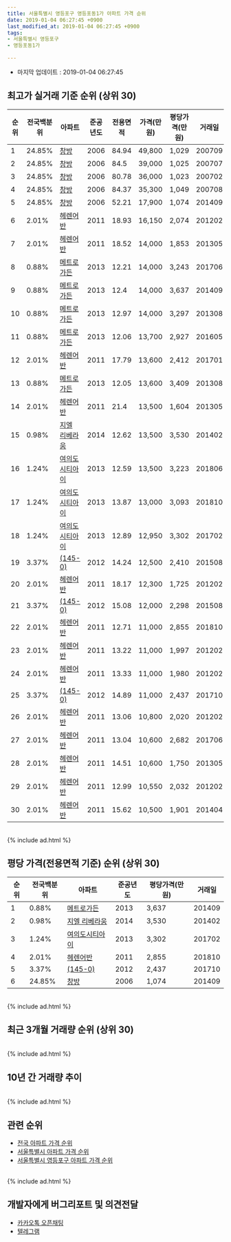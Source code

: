 ```yaml
---
title: 서울특별시 영등포구 영등포동1가 아파트 가격 순위
date: 2019-01-04 06:27:45 +0900
last_modified_at: 2019-01-04 06:27:45 +0900
tags:
- 서울특별시 영등포구
- 영등포동1가

---
```


* 마지막 업데이트 : 2019-01-04 06:27:45

## 최고가 실거래 기준 순위 (상위 30)


|순위|전국백분위|아파트|준공년도|전용면적|가격(만원)|평당가격(만원)|거래일|
|---|---|---|---|---|---|---|---|
|1|24.85%|[창방](https://search.naver.com/search.naver?query=%EC%84%9C%EC%9A%B8%ED%8A%B9%EB%B3%84%EC%8B%9C+%EC%98%81%EB%93%B1%ED%8F%AC%EA%B5%AC+%EC%98%81%EB%93%B1%ED%8F%AC%EB%8F%991%EA%B0%80+%EC%B0%BD%EB%B0%A9)|2006|84.94|49,800|1,029|200709|
|2|24.85%|[창방](https://search.naver.com/search.naver?query=%EC%84%9C%EC%9A%B8%ED%8A%B9%EB%B3%84%EC%8B%9C+%EC%98%81%EB%93%B1%ED%8F%AC%EA%B5%AC+%EC%98%81%EB%93%B1%ED%8F%AC%EB%8F%991%EA%B0%80+%EC%B0%BD%EB%B0%A9)|2006|84.5|39,000|1,025|200707|
|3|24.85%|[창방](https://search.naver.com/search.naver?query=%EC%84%9C%EC%9A%B8%ED%8A%B9%EB%B3%84%EC%8B%9C+%EC%98%81%EB%93%B1%ED%8F%AC%EA%B5%AC+%EC%98%81%EB%93%B1%ED%8F%AC%EB%8F%991%EA%B0%80+%EC%B0%BD%EB%B0%A9)|2006|80.78|36,000|1,023|200702|
|4|24.85%|[창방](https://search.naver.com/search.naver?query=%EC%84%9C%EC%9A%B8%ED%8A%B9%EB%B3%84%EC%8B%9C+%EC%98%81%EB%93%B1%ED%8F%AC%EA%B5%AC+%EC%98%81%EB%93%B1%ED%8F%AC%EB%8F%991%EA%B0%80+%EC%B0%BD%EB%B0%A9)|2006|84.37|35,300|1,049|200708|
|5|24.85%|[창방](https://search.naver.com/search.naver?query=%EC%84%9C%EC%9A%B8%ED%8A%B9%EB%B3%84%EC%8B%9C+%EC%98%81%EB%93%B1%ED%8F%AC%EA%B5%AC+%EC%98%81%EB%93%B1%ED%8F%AC%EB%8F%991%EA%B0%80+%EC%B0%BD%EB%B0%A9)|2006|52.21|17,900|1,074|201409|
|6|2.01%|[헤렌어반](https://search.naver.com/search.naver?query=%EC%84%9C%EC%9A%B8%ED%8A%B9%EB%B3%84%EC%8B%9C+%EC%98%81%EB%93%B1%ED%8F%AC%EA%B5%AC+%EC%98%81%EB%93%B1%ED%8F%AC%EB%8F%991%EA%B0%80+%ED%97%A4%EB%A0%8C%EC%96%B4%EB%B0%98)|2011|18.93|16,150|2,074|201202|
|7|2.01%|[헤렌어반](https://search.naver.com/search.naver?query=%EC%84%9C%EC%9A%B8%ED%8A%B9%EB%B3%84%EC%8B%9C+%EC%98%81%EB%93%B1%ED%8F%AC%EA%B5%AC+%EC%98%81%EB%93%B1%ED%8F%AC%EB%8F%991%EA%B0%80+%ED%97%A4%EB%A0%8C%EC%96%B4%EB%B0%98)|2011|18.52|14,000|1,853|201305|
|8|0.88%|[메트로가든](https://search.naver.com/search.naver?query=%EC%84%9C%EC%9A%B8%ED%8A%B9%EB%B3%84%EC%8B%9C+%EC%98%81%EB%93%B1%ED%8F%AC%EA%B5%AC+%EC%98%81%EB%93%B1%ED%8F%AC%EB%8F%991%EA%B0%80+%EB%A9%94%ED%8A%B8%EB%A1%9C%EA%B0%80%EB%93%A0)|2013|12.21|14,000|3,243|201706|
|9|0.88%|[메트로가든](https://search.naver.com/search.naver?query=%EC%84%9C%EC%9A%B8%ED%8A%B9%EB%B3%84%EC%8B%9C+%EC%98%81%EB%93%B1%ED%8F%AC%EA%B5%AC+%EC%98%81%EB%93%B1%ED%8F%AC%EB%8F%991%EA%B0%80+%EB%A9%94%ED%8A%B8%EB%A1%9C%EA%B0%80%EB%93%A0)|2013|12.4|14,000|3,637|201409|
|10|0.88%|[메트로가든](https://search.naver.com/search.naver?query=%EC%84%9C%EC%9A%B8%ED%8A%B9%EB%B3%84%EC%8B%9C+%EC%98%81%EB%93%B1%ED%8F%AC%EA%B5%AC+%EC%98%81%EB%93%B1%ED%8F%AC%EB%8F%991%EA%B0%80+%EB%A9%94%ED%8A%B8%EB%A1%9C%EA%B0%80%EB%93%A0)|2013|12.97|14,000|3,297|201308|
|11|0.88%|[메트로가든](https://search.naver.com/search.naver?query=%EC%84%9C%EC%9A%B8%ED%8A%B9%EB%B3%84%EC%8B%9C+%EC%98%81%EB%93%B1%ED%8F%AC%EA%B5%AC+%EC%98%81%EB%93%B1%ED%8F%AC%EB%8F%991%EA%B0%80+%EB%A9%94%ED%8A%B8%EB%A1%9C%EA%B0%80%EB%93%A0)|2013|12.06|13,700|2,927|201605|
|12|2.01%|[헤렌어반](https://search.naver.com/search.naver?query=%EC%84%9C%EC%9A%B8%ED%8A%B9%EB%B3%84%EC%8B%9C+%EC%98%81%EB%93%B1%ED%8F%AC%EA%B5%AC+%EC%98%81%EB%93%B1%ED%8F%AC%EB%8F%991%EA%B0%80+%ED%97%A4%EB%A0%8C%EC%96%B4%EB%B0%98)|2011|17.79|13,600|2,412|201701|
|13|0.88%|[메트로가든](https://search.naver.com/search.naver?query=%EC%84%9C%EC%9A%B8%ED%8A%B9%EB%B3%84%EC%8B%9C+%EC%98%81%EB%93%B1%ED%8F%AC%EA%B5%AC+%EC%98%81%EB%93%B1%ED%8F%AC%EB%8F%991%EA%B0%80+%EB%A9%94%ED%8A%B8%EB%A1%9C%EA%B0%80%EB%93%A0)|2013|12.05|13,600|3,409|201308|
|14|2.01%|[헤렌어반](https://search.naver.com/search.naver?query=%EC%84%9C%EC%9A%B8%ED%8A%B9%EB%B3%84%EC%8B%9C+%EC%98%81%EB%93%B1%ED%8F%AC%EA%B5%AC+%EC%98%81%EB%93%B1%ED%8F%AC%EB%8F%991%EA%B0%80+%ED%97%A4%EB%A0%8C%EC%96%B4%EB%B0%98)|2011|21.4|13,500|1,604|201305|
|15|0.98%|[지엘 리베라움](https://search.naver.com/search.naver?query=%EC%84%9C%EC%9A%B8%ED%8A%B9%EB%B3%84%EC%8B%9C+%EC%98%81%EB%93%B1%ED%8F%AC%EA%B5%AC+%EC%98%81%EB%93%B1%ED%8F%AC%EB%8F%991%EA%B0%80+%EC%A7%80%EC%97%98+%EB%A6%AC%EB%B2%A0%EB%9D%BC%EC%9B%80)|2014|12.62|13,500|3,530|201402|
|16|1.24%|[여의도시티아이](https://search.naver.com/search.naver?query=%EC%84%9C%EC%9A%B8%ED%8A%B9%EB%B3%84%EC%8B%9C+%EC%98%81%EB%93%B1%ED%8F%AC%EA%B5%AC+%EC%98%81%EB%93%B1%ED%8F%AC%EB%8F%991%EA%B0%80+%EC%97%AC%EC%9D%98%EB%8F%84%EC%8B%9C%ED%8B%B0%EC%95%84%EC%9D%B4)|2013|12.59|13,500|3,223|201806|
|17|1.24%|[여의도시티아이](https://search.naver.com/search.naver?query=%EC%84%9C%EC%9A%B8%ED%8A%B9%EB%B3%84%EC%8B%9C+%EC%98%81%EB%93%B1%ED%8F%AC%EA%B5%AC+%EC%98%81%EB%93%B1%ED%8F%AC%EB%8F%991%EA%B0%80+%EC%97%AC%EC%9D%98%EB%8F%84%EC%8B%9C%ED%8B%B0%EC%95%84%EC%9D%B4)|2013|13.87|13,000|3,093|201810|
|18|1.24%|[여의도시티아이](https://search.naver.com/search.naver?query=%EC%84%9C%EC%9A%B8%ED%8A%B9%EB%B3%84%EC%8B%9C+%EC%98%81%EB%93%B1%ED%8F%AC%EA%B5%AC+%EC%98%81%EB%93%B1%ED%8F%AC%EB%8F%991%EA%B0%80+%EC%97%AC%EC%9D%98%EB%8F%84%EC%8B%9C%ED%8B%B0%EC%95%84%EC%9D%B4)|2013|12.89|12,950|3,302|201702|
|19|3.37%|[(145-0)](https://search.naver.com/search.naver?query=%EC%84%9C%EC%9A%B8%ED%8A%B9%EB%B3%84%EC%8B%9C+%EC%98%81%EB%93%B1%ED%8F%AC%EA%B5%AC+%EC%98%81%EB%93%B1%ED%8F%AC%EB%8F%991%EA%B0%80+%28145-0%29)|2012|14.24|12,500|2,410|201508|
|20|2.01%|[헤렌어반](https://search.naver.com/search.naver?query=%EC%84%9C%EC%9A%B8%ED%8A%B9%EB%B3%84%EC%8B%9C+%EC%98%81%EB%93%B1%ED%8F%AC%EA%B5%AC+%EC%98%81%EB%93%B1%ED%8F%AC%EB%8F%991%EA%B0%80+%ED%97%A4%EB%A0%8C%EC%96%B4%EB%B0%98)|2011|18.17|12,300|1,725|201202|
|21|3.37%|[(145-0)](https://search.naver.com/search.naver?query=%EC%84%9C%EC%9A%B8%ED%8A%B9%EB%B3%84%EC%8B%9C+%EC%98%81%EB%93%B1%ED%8F%AC%EA%B5%AC+%EC%98%81%EB%93%B1%ED%8F%AC%EB%8F%991%EA%B0%80+%28145-0%29)|2012|15.08|12,000|2,298|201508|
|22|2.01%|[헤렌어반](https://search.naver.com/search.naver?query=%EC%84%9C%EC%9A%B8%ED%8A%B9%EB%B3%84%EC%8B%9C+%EC%98%81%EB%93%B1%ED%8F%AC%EA%B5%AC+%EC%98%81%EB%93%B1%ED%8F%AC%EB%8F%991%EA%B0%80+%ED%97%A4%EB%A0%8C%EC%96%B4%EB%B0%98)|2011|12.71|11,000|2,855|201810|
|23|2.01%|[헤렌어반](https://search.naver.com/search.naver?query=%EC%84%9C%EC%9A%B8%ED%8A%B9%EB%B3%84%EC%8B%9C+%EC%98%81%EB%93%B1%ED%8F%AC%EA%B5%AC+%EC%98%81%EB%93%B1%ED%8F%AC%EB%8F%991%EA%B0%80+%ED%97%A4%EB%A0%8C%EC%96%B4%EB%B0%98)|2011|13.22|11,000|1,997|201202|
|24|2.01%|[헤렌어반](https://search.naver.com/search.naver?query=%EC%84%9C%EC%9A%B8%ED%8A%B9%EB%B3%84%EC%8B%9C+%EC%98%81%EB%93%B1%ED%8F%AC%EA%B5%AC+%EC%98%81%EB%93%B1%ED%8F%AC%EB%8F%991%EA%B0%80+%ED%97%A4%EB%A0%8C%EC%96%B4%EB%B0%98)|2011|13.33|11,000|1,980|201202|
|25|3.37%|[(145-0)](https://search.naver.com/search.naver?query=%EC%84%9C%EC%9A%B8%ED%8A%B9%EB%B3%84%EC%8B%9C+%EC%98%81%EB%93%B1%ED%8F%AC%EA%B5%AC+%EC%98%81%EB%93%B1%ED%8F%AC%EB%8F%991%EA%B0%80+%28145-0%29)|2012|14.89|11,000|2,437|201710|
|26|2.01%|[헤렌어반](https://search.naver.com/search.naver?query=%EC%84%9C%EC%9A%B8%ED%8A%B9%EB%B3%84%EC%8B%9C+%EC%98%81%EB%93%B1%ED%8F%AC%EA%B5%AC+%EC%98%81%EB%93%B1%ED%8F%AC%EB%8F%991%EA%B0%80+%ED%97%A4%EB%A0%8C%EC%96%B4%EB%B0%98)|2011|13.06|10,800|2,020|201202|
|27|2.01%|[헤렌어반](https://search.naver.com/search.naver?query=%EC%84%9C%EC%9A%B8%ED%8A%B9%EB%B3%84%EC%8B%9C+%EC%98%81%EB%93%B1%ED%8F%AC%EA%B5%AC+%EC%98%81%EB%93%B1%ED%8F%AC%EB%8F%991%EA%B0%80+%ED%97%A4%EB%A0%8C%EC%96%B4%EB%B0%98)|2011|13.04|10,600|2,682|201706|
|28|2.01%|[헤렌어반](https://search.naver.com/search.naver?query=%EC%84%9C%EC%9A%B8%ED%8A%B9%EB%B3%84%EC%8B%9C+%EC%98%81%EB%93%B1%ED%8F%AC%EA%B5%AC+%EC%98%81%EB%93%B1%ED%8F%AC%EB%8F%991%EA%B0%80+%ED%97%A4%EB%A0%8C%EC%96%B4%EB%B0%98)|2011|14.51|10,600|1,750|201305|
|29|2.01%|[헤렌어반](https://search.naver.com/search.naver?query=%EC%84%9C%EC%9A%B8%ED%8A%B9%EB%B3%84%EC%8B%9C+%EC%98%81%EB%93%B1%ED%8F%AC%EA%B5%AC+%EC%98%81%EB%93%B1%ED%8F%AC%EB%8F%991%EA%B0%80+%ED%97%A4%EB%A0%8C%EC%96%B4%EB%B0%98)|2011|12.99|10,550|2,032|201202|
|30|2.01%|[헤렌어반](https://search.naver.com/search.naver?query=%EC%84%9C%EC%9A%B8%ED%8A%B9%EB%B3%84%EC%8B%9C+%EC%98%81%EB%93%B1%ED%8F%AC%EA%B5%AC+%EC%98%81%EB%93%B1%ED%8F%AC%EB%8F%991%EA%B0%80+%ED%97%A4%EB%A0%8C%EC%96%B4%EB%B0%98)|2011|15.62|10,500|1,901|201404|


<br>
{% include ad.html %}
<br>

## 평당 가격(전용면적 기준) 순위 (상위 30)


|순위|전국백분위|아파트|준공년도|평당가격(만원)|거래일|
|---|---|---|---|---|---|
|1|0.88%|[메트로가든](https://search.naver.com/search.naver?query=%EC%84%9C%EC%9A%B8%ED%8A%B9%EB%B3%84%EC%8B%9C+%EC%98%81%EB%93%B1%ED%8F%AC%EA%B5%AC+%EC%98%81%EB%93%B1%ED%8F%AC%EB%8F%991%EA%B0%80+%EB%A9%94%ED%8A%B8%EB%A1%9C%EA%B0%80%EB%93%A0)|2013|3,637|201409|
|2|0.98%|[지엘 리베라움](https://search.naver.com/search.naver?query=%EC%84%9C%EC%9A%B8%ED%8A%B9%EB%B3%84%EC%8B%9C+%EC%98%81%EB%93%B1%ED%8F%AC%EA%B5%AC+%EC%98%81%EB%93%B1%ED%8F%AC%EB%8F%991%EA%B0%80+%EC%A7%80%EC%97%98+%EB%A6%AC%EB%B2%A0%EB%9D%BC%EC%9B%80)|2014|3,530|201402|
|3|1.24%|[여의도시티아이](https://search.naver.com/search.naver?query=%EC%84%9C%EC%9A%B8%ED%8A%B9%EB%B3%84%EC%8B%9C+%EC%98%81%EB%93%B1%ED%8F%AC%EA%B5%AC+%EC%98%81%EB%93%B1%ED%8F%AC%EB%8F%991%EA%B0%80+%EC%97%AC%EC%9D%98%EB%8F%84%EC%8B%9C%ED%8B%B0%EC%95%84%EC%9D%B4)|2013|3,302|201702|
|4|2.01%|[헤렌어반](https://search.naver.com/search.naver?query=%EC%84%9C%EC%9A%B8%ED%8A%B9%EB%B3%84%EC%8B%9C+%EC%98%81%EB%93%B1%ED%8F%AC%EA%B5%AC+%EC%98%81%EB%93%B1%ED%8F%AC%EB%8F%991%EA%B0%80+%ED%97%A4%EB%A0%8C%EC%96%B4%EB%B0%98)|2011|2,855|201810|
|5|3.37%|[(145-0)](https://search.naver.com/search.naver?query=%EC%84%9C%EC%9A%B8%ED%8A%B9%EB%B3%84%EC%8B%9C+%EC%98%81%EB%93%B1%ED%8F%AC%EA%B5%AC+%EC%98%81%EB%93%B1%ED%8F%AC%EB%8F%991%EA%B0%80+%28145-0%29)|2012|2,437|201710|
|6|24.85%|[창방](https://search.naver.com/search.naver?query=%EC%84%9C%EC%9A%B8%ED%8A%B9%EB%B3%84%EC%8B%9C+%EC%98%81%EB%93%B1%ED%8F%AC%EA%B5%AC+%EC%98%81%EB%93%B1%ED%8F%AC%EB%8F%991%EA%B0%80+%EC%B0%BD%EB%B0%A9)|2006|1,074|201409|


<br>
{% include ad.html %}
<br>

## 최근 3개월 거래량 순위 (상위 30)


<div style="width:100%;">
    <canvas id="deal_count_ranking" height="250"></canvas>
</div>


<script>
new Chart(document.getElementById("deal_count_ranking"), {
    type: 'horizontalBar',
    data: {
        labels: ['(145-0)', '헤렌어반'],
        datasets: [{
            label: '실거래 수',
            data: [4, 2],
            borderColor: "rgba(255, 0, 128, 1)",
            backgroundColor: "rgba(255, 0, 128, 0.5)",
            fill: false,
        }]
    },
    options: {
        responsive: true,
        title: {
            display: true,
            text: '최근 3개월 거래량 순위'
        },
        tooltips: {
            mode: 'index',
            intersect: false,
            callbacks: {
                title: function(tooltipItems, data) {
                    return "실거래 수:";
                },
                label: function(tooltipItem, data) {
                    return data.labels[tooltipItem.index] + ": " + tooltipItem.xLabel;
                }
            }
        },
        hover: {
            mode: 'nearest',
            intersect: true
        },
        scales: {
            xAxes: [{
                display: true,
                scaleLabel: {
                    display: true,
                    labelString: '실거래 수'
                },
                ticks: {
                    suggestedMin: 0,
                }
            }],
            yAxes: [{
                display: true,
                ticks: {
                    autoSkip: false,
                    callback: function(value, index, values) {
                        if (value.length > 15)
                            return value.substr(0, 13) + "...";
                        else
                            return value;
                    }
                },
                scaleLabel: {
                    display: false,
                }
            }]
        }
    }
});

</script>


<br>
{% include ad.html %}
<br>

## 10년 간 거래량 추이


<div style="width:100%;">
    <canvas id="deal_progress" height="250"></canvas>
</div>

<script>
new Chart(document.getElementById("deal_progress"), {
    type: 'line',
    data: {
        labels: ['200901','200902','200903','200904','200905','200906','200907','200908','200909','200910','200911','200912','201001','201002','201003','201004','201005','201006','201007','201008','201009','201010','201011','201012','201101','201102','201103','201104','201105','201106','201107','201108','201109','201110','201111','201112','201201','201202','201203','201204','201205','201206','201207','201208','201209','201210','201211','201212','201301','201302','201303','201304','201305','201306','201307','201308','201309','201310','201311','201312','201401','201402','201403','201404','201405','201406','201407','201408','201409','201410','201411','201412','201501','201502','201503','201504','201505','201506','201507','201508','201509','201510','201511','201512','201601','201602','201603','201604','201605','201606','201607','201608','201609','201610','201611','201612','201701','201702','201703','201704','201705','201706','201707','201708','201709','201710','201711','201712','201801','201802','201803','201804','201805','201806','201807','201808','201809','201810','201811','201812','201901'],
        datasets: [{
            label: '실거래 수',
            pointRadius: 1,
            data: [0, 0, 0, 0, 0, 0, 0, 0, 0, 0, 0, 0, 0, 0, 0, 0, 0, 0, 0, 1, 0, 0, 0, 0, 0, 1, 0, 1, 0, 0, 1, 0, 0, 0, 0, 1, 3, 33, 2, 4, 1, 2, 1, 1, 0, 5, 0, 4, 1, 0, 1, 3, 7, 3, 0, 3, 1, 1, 0, 0, 2, 11, 3, 3, 0, 0, 1, 4, 4, 8, 4, 10, 2, 3, 11, 7, 5, 3, 3, 6, 1, 4, 1, 1, 1, 3, 2, 0, 7, 6, 2, 4, 2, 4, 5, 0, 5, 11, 8, 3, 14, 10, 3, 1, 4, 4, 3, 9, 8, 4, 3, 6, 4, 2, 4, 12, 3, 5, 4, 2, 0],
            borderColor: "rgba(255, 201, 14, 1)",
            backgroundColor: "rgba(255, 201, 14, 0.5)",
            fill: true,
        }]
    },
    options: {
        responsive: true,
        title: {
            display: true,
            text: '10년간 거래량 추이'
        },
        tooltips: {
            mode: 'index',
            intersect: false,
        },
        hover: {
            mode: 'nearest',
            intersect: true
        },
        scales: {
            xAxes: [{
                display: true,
                scaleLabel: {
                    display: true,
                    labelString: '년/월'
                }
            }],
            yAxes: [{
                display: true,
                ticks: {
                    suggestedMin: 0,
                },
                scaleLabel: {
                    display: true,
                    labelString: '실거래 수'
                }
            }]
        }
    }
});

</script>


<br>
{% include ad.html %}
<br>

## 관련 순위

- [전국 아파트 가격 순위](https://inasie.github.io/apt-ranking/전국)
- [서울특별시 아파트 가격 순위](https://inasie.github.io/apt-ranking/서울특별시)
- [서울특별시 영등포구 아파트 가격 순위](https://inasie.github.io/apt-ranking/서울특별시-영등포구)


<br>
{% include ad.html %}
<br>

## 개발자에게 버그리포트 및 의견전달

- [카카오톡 오픈채팅](https://open.kakao.com/o/gLJUAP4)
- [텔레그램](https://t.me/inasie)

